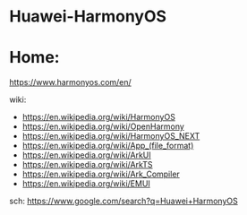 # Huawei-HarmonyOS
# Home:
https://www.harmonyos.com/en/

wiki:
- https://en.wikipedia.org/wiki/HarmonyOS
- https://en.wikipedia.org/wiki/OpenHarmony
- https://en.wikipedia.org/wiki/HarmonyOS_NEXT
- https://en.wikipedia.org/wiki/App_(file_format)
- https://en.wikipedia.org/wiki/ArkUI
- https://en.wikipedia.org/wiki/ArkTS
- https://en.wikipedia.org/wiki/Ark_Compiler
- https://en.wikipedia.org/wiki/EMUI

sch: https://www.google.com/search?q=Huawei+HarmonyOS
